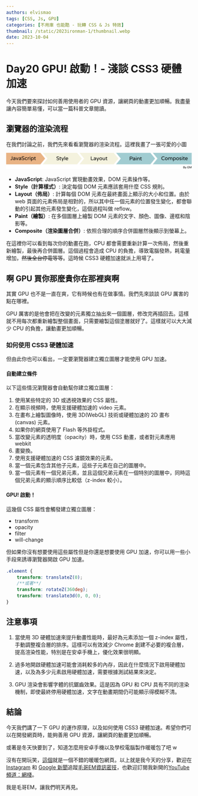 ```yaml
---
authors: elvismao
tags: [CSS, Js, GPU]
categories: [不用庫 也能酷 - 玩轉 CSS & Js 特效]
thumbnail: /static/2023ironman-1/thumbnail.webp
date: 2023-10-04
---
```


# Day20 GPU! 啟動！- 淺談 CSS3 硬體加速

今天我們要來探討如何善用使用者的 GPU 資源，讓網頁的動畫更加順暢。我盡量讓內容簡單易懂，可以當一篇科普文章閱讀。

## 瀏覽器的渲染流程

在我們討論之前，我們先來看看瀏覽器的渲染流程。這裡我畫了一張可愛的小圖

![瀏覽器渲染流程](css3_gpu_speedup.svg)

-   **JavaScript**: JavaScript 實現動畫效果，DOM 元素操作等。
-   **Style（計算樣式）**: 決定每個 DOM 元素應該套用什麼 CSS 規則。
-   **Layout（佈局）**: 計算每個 DOM 元素在最終畫面上顯示的大小和位置。由於 web 頁面的元素佈局是相對的，所以其中任一個元素的位置發生變化，都會聯動的引起其他元素發生變化，這個過程叫做 reflow。
-   **Paint（繪製）**: 在多個圖層上繪製 DOM 元素的文字、顏色、圖像、邊框和陰影等。
-   **Composite（渲染圖層合併）**: 依照合理的順序合併圖層然後顯示到螢幕上。

在這裡你可以看到每次你的動畫在跑，CPU 都會需要重新計算一次佈局，然後重新繪製，最後再合併圖層。這個過程會造成 CPU 的負擔，導致電腦發熱，耗電量增加，~~然後全台停電等等~~。這時候 CSS3 硬體加速就派上用場了。

## 啊 GPU 買你那麼貴你在那裡爽啊

其實 GPU 也不是一直在爽，它有時候也有在做事情。我們先來談談 GPU 厲害的點在哪裡。

GPU 厲害的是他會把在改變的元素獨立抽出來一個圖層，修改完再插回去。這樣就不用每次都重新繪製整個畫面，只需要繪製這個塗層就好了。這樣就可以大大減少 CPU 的負擔，讓動畫更加順暢。

### 如何使用 CSS3 硬體加速

但由此你也可以看出，一定要瀏覽器建立獨立圖層才能使用 GPU 加速。

#### 自動建立條件

以下這些情況瀏覽器會自動幫你建立獨立圖層：

1. 使用某些特定的 3D 或透視效果的 CSS 屬性。
2. 在顯示視頻時，使用支援硬體加速的 video 元素。
3. 在畫布上繪製圖像時，使用 3D(WebGL) 技術或硬體加速的 2D 畫布 (canvas) 元素。
4. 如果你的網頁使用了 Flash 等外掛程式。
5. 當改變元素的透明度（opacity）時，使用 CSS 動畫，或者對元素應用 webkit
6. 畫變換。
7. 使用支援硬體加速的 CSS 濾鏡效果的元素。
8. 當一個元素包含其他子元素，這些子元素在自己的圖層中。
9. 當一個元素有一個兄弟元素，並且這個兄弟元素在一個特別的圖層中，同時這個兄弟元素的顯示順序比較低（z-index 較小）。

#### GPU! 啟動！

這幾個 CSS 屬性會觸發建立獨立圖層：

-   transform
-   opacity
-   filter
-   will-change

但如果你沒有想要使用這些屬性但是你還是想要使用 GPU 加速，你可以用一些小手段來誘導瀏覽器開啟 GPU 加速。

```css
.element {
    transform: translateZ(0);
    /**或著**/
    transform: rotateZ(360deg);
    transform: translate3d(0, 0, 0);
}
```

## 注意事項

1. 當使用 3D 硬體加速來提升動畫性能時，最好為元素添加一個 z-index 屬性，手動調整複合層的排序。這樣可以有效減少 Chrome 創建不必要的複合層，提高渲染性能，特別是在安卓手機上，優化效果很明顯。

2. 過多地開啟硬體加速可能會消耗較多的內存，因此在什麼情況下啟用硬體加速，以及為多少元素啟用硬體加速，需要根據測試結果來決定。

3. GPU 渲染會影響字體的抗鋸齒效果。這是因為 GPU 和 CPU 具有不同的渲染機制，即使最終停用硬體加速，文字在動畫期間仍可能顯示得模糊不清。

## 結論

今天我們講了一下 GPU 的運作原理，以及如何使用 CSS3 硬體加速。希望你們可以在開發網頁時，能夠善用 GPU 資源，讓網頁的動畫更加順暢。

或著是冬天快要到了，知道怎麼用安卓手機以及學校電腦製作暖暖包了吧 w

沒有在開玩笑，[這個](https://web.basemark.com/)就是一個不錯的暖暖包網頁。以上就是我今天的分享，歡迎在 [Instagram](https://www.instagram.com/emtech.cc) 和 [Google 新聞](https://news.google.com/publications/CAAqBwgKMKXLvgswsubVAw?ceid=TW:zh-Hant&oc=3)追蹤[毛哥EM資訊密技](https://emtech.cc/)，也歡迎訂閱我新開的[YouTube 頻道：網棧](https://www.youtube.com/@webpallet)。

我是毛哥EM，讓我們明天再見。
